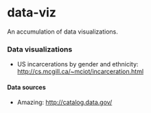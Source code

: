 # data-viz
An accumulation of data visualizations.

### Data visualizations
- US incarcerations by gender and ethnicity: http://cs.mcgill.ca/~mciot/incarceration.html 

#### Data sources
- Amazing: http://catalog.data.gov/
